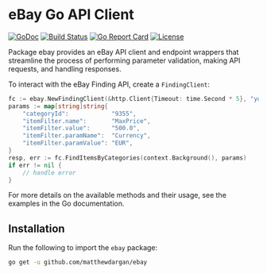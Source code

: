 # eBay Go API Client

[![GoDoc](https://godoc.org/github.com/matthewdargan/ebay?status.svg)](https://godoc.org/github.com/matthewdargan/ebay)
[![Build Status](https://github.com/matthewdargan/ebay/actions/workflows/go-ci.yml/badge.svg?branch=main)](https://github.com/matthewdargan/ebay/actions/workflows/go-ci.yml)
[![Go Report Card](https://goreportcard.com/badge/github.com/matthewdargan/ebay)](https://goreportcard.com/report/github.com/matthewdargan/ebay)
[![License](https://img.shields.io/badge/License-Apache_2.0-blue.svg)](LICENSE)

Package ebay provides an eBay API client and endpoint wrappers
that streamline the process of performing parameter validation,
making API requests, and handling responses.

To interact with the eBay Finding API, create a `FindingClient`:

```go
fc := ebay.NewFindingClient(&http.Client{Timeout: time.Second * 5}, "your_app_id")
params := map[string]string{
    "categoryId":            "9355",
    "itemFilter.name":       "MaxPrice",
    "itemFilter.value":      "500.0",
    "itemFilter.paramName":  "Currency",
    "itemFilter.paramValue": "EUR",
}
resp, err := fc.FindItemsByCategories(context.Background(), params)
if err != nil {
    // handle error
}
```

For more details on the available methods and their usage,
see the examples in the Go documentation.

## Installation

Run the following to import the `ebay` package:

```sh
go get -u github.com/matthewdargan/ebay
```
